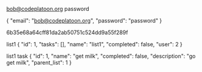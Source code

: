 bob@codeplatoon.org
password

{
    "email": "bob@codeplatoon.org",
    "password": "password"
}

6b35e68a64cff81da2ab50751c524dd9a55f289f


list1
{
    "id": 1,
    "tasks": [],
    "name": "list1",
    "completed": false,
    "user": 2
}

list1 task
{
    "id": 1,
    "name": "get milk",
    "completed": false,
    "description": "go get milk",
    "parent_list": 1
}